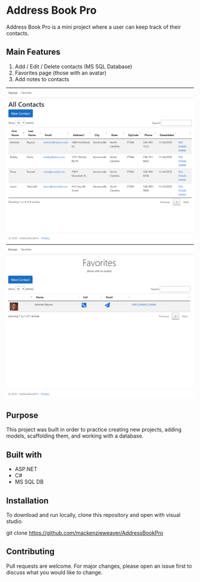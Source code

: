 # Address Book Pro

Address Book Pro is a mini project where a user can keep track of their contacts.

## Main Features

1. Add / Edit / Delete contacts (MS SQL Database)
1. Favorites page (those with an avatar)
1. Add notes to contacts

![Home](https://github.com/mackenzieweaver/AddressBookPro/blob/main/addressbookpro.PNG?raw=true)
![Favorites](https://github.com/mackenzieweaver/AddressBookPro/blob/main/addressbookprofavorites.PNG?raw=true)

## Purpose

This project was built in order to practice creating new projects, adding models, scaffolding them, and working with a database.

## Built with

* ASP.NET
* C#
* MS SQL DB

## Installation

To download and run locally, clone this repository and open with visual studio.

git clone https://github.com/mackenzieweaver/AddressBookPro

## Contributing

Pull requests are welcome. For major changes, please open an issue first to discuss what you would like to change.

